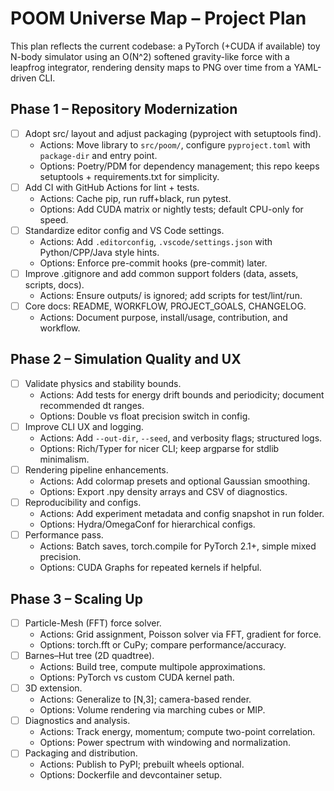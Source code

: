 # POOM Universe Map – Project Plan

This plan reflects the current codebase: a PyTorch (+CUDA if available) toy N-body simulator using an O(N^2) softened gravity-like force with a leapfrog integrator, rendering density maps to PNG over time from a YAML-driven CLI.

## Phase 1 – Repository Modernization

- [ ] Adopt src/ layout and adjust packaging (pyproject with setuptools find).
  - Actions: Move library to `src/poom/`, configure `pyproject.toml` with `package-dir` and entry point.
  - Options: Poetry/PDM for dependency management; this repo keeps setuptools + requirements.txt for simplicity.
- [ ] Add CI with GitHub Actions for lint + tests.
  - Actions: Cache pip, run ruff+black, run pytest.
  - Options: Add CUDA matrix or nightly tests; default CPU-only for speed.
- [ ] Standardize editor config and VS Code settings.
  - Actions: Add `.editorconfig`, `.vscode/settings.json` with Python/CPP/Java style hints.
  - Options: Enforce pre-commit hooks (pre-commit) later.
- [ ] Improve .gitignore and add common support folders (data, assets, scripts, docs).
  - Actions: Ensure outputs/ is ignored; add scripts for test/lint/run.
- [ ] Core docs: README, WORKFLOW, PROJECT_GOALS, CHANGELOG.
  - Actions: Document purpose, install/usage, contribution, and workflow.

## Phase 2 – Simulation Quality and UX

- [ ] Validate physics and stability bounds.
  - Actions: Add tests for energy drift bounds and periodicity; document recommended dt ranges.
  - Options: Double vs float precision switch in config.
- [ ] Improve CLI UX and logging.
  - Actions: Add `--out-dir`, `--seed`, and verbosity flags; structured logs.
  - Options: Rich/Typer for nicer CLI; keep argparse for stdlib minimalism.
- [ ] Rendering pipeline enhancements.
  - Actions: Add colormap presets and optional Gaussian smoothing.
  - Options: Export .npy density arrays and CSV of diagnostics.
- [ ] Reproducibility and configs.
  - Actions: Add experiment metadata and config snapshot in run folder.
  - Options: Hydra/OmegaConf for hierarchical configs.
- [ ] Performance pass.
  - Actions: Batch saves, torch.compile for PyTorch 2.1+, simple mixed precision.
  - Options: CUDA Graphs for repeated kernels if helpful.

## Phase 3 – Scaling Up

- [ ] Particle-Mesh (FFT) force solver.
  - Actions: Grid assignment, Poisson solver via FFT, gradient for force.
  - Options: torch.fft or CuPy; compare performance/accuracy.
- [ ] Barnes–Hut tree (2D quadtree).
  - Actions: Build tree, compute multipole approximations.
  - Options: PyTorch vs custom CUDA kernel path.
- [ ] 3D extension.
  - Actions: Generalize to [N,3]; camera-based render.
  - Options: Volume rendering via marching cubes or MIP.
- [ ] Diagnostics and analysis.
  - Actions: Track energy, momentum; compute two-point correlation.
  - Options: Power spectrum with windowing and normalization.
- [ ] Packaging and distribution.
  - Actions: Publish to PyPI; prebuilt wheels optional.
  - Options: Dockerfile and devcontainer setup.

